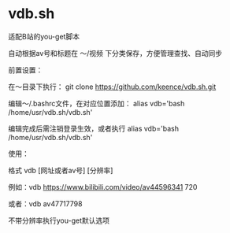 # vdb.sh
适配B站的you-get脚本

自动根据av号和标题在 ～/视频 下分类保存，方便管理查找、自动同步


前置设置：

在～目录下执行： git clone https://github.com/keence/vdb.sh.git

编辑～/.bashrc文件，在对应位置添加：  alias vdb='bash /home/usr/vdb.sh/vdb.sh'

编辑完成后需注销登录生效，或者执行 alias vdb='bash /home/usr/vdb.sh/vdb.sh'

使用：

格式 vdb [网址或者av号]  [分辨率]

例如：vdb https://www.bilibili.com/video/av44596341 720

或者：vdb av47717798

不带分辨率执行you-get默认选项

